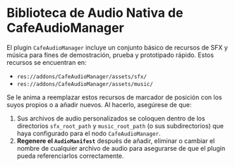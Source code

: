 # Biblioteca de Audio Nativa de CafeAudioManager

El plugin `CafeAudioManager` incluye un conjunto básico de recursos de SFX y música para fines de demostración, prueba y prototipado rápido. Estos recursos se encuentran en:

*   `res://addons/CafeAudioManager/assets/sfx/`
*   `res://addons/CafeAudioManager/assets/music/`

Se le anima a reemplazar estos recursos de marcador de posición con los suyos propios o a añadir nuevos. Al hacerlo, asegúrese de que:

1.  Sus archivos de audio personalizados se coloquen dentro de los directorios `sfx_root_path` y `music_root_path` (o sus subdirectorios) que haya configurado para el nodo `CafeAudioManager`.
2.  **Regenere el `AudioManifest`** después de añadir, eliminar o cambiar el nombre de cualquier archivo de audio para asegurarse de que el plugin pueda referenciarlos correctamente.